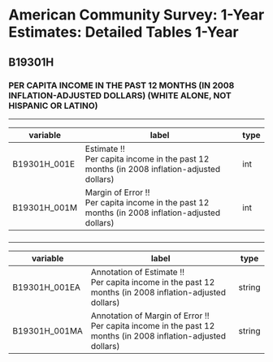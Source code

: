 # American Community Survey: 1-Year Estimates: Detailed Tables 1-Year

## B19301H

### PER CAPITA INCOME IN THE PAST 12 MONTHS (IN 2008 INFLATION-ADJUSTED DOLLARS) (WHITE ALONE, NOT HISPANIC OR LATINO)

___

| variable | label | type |
| ----- | ----- | ----- |
| B19301H_001E | Estimate !!<br>Per capita income in the past 12 months (in 2008 inflation-adjusted dollars) | int |
| B19301H_001M | Margin of Error !!<br>Per capita income in the past 12 months (in 2008 inflation-adjusted dollars) | int |
### 

___

| variable | label | type |
| ----- | ----- | ----- |
| B19301H_001EA | Annotation of Estimate !!<br>Per capita income in the past 12 months (in 2008 inflation-adjusted dollars) | string |
| B19301H_001MA | Annotation of Margin of Error !!<br>Per capita income in the past 12 months (in 2008 inflation-adjusted dollars) | string |

